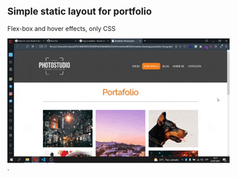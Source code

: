 ## Simple static layout for portfolio

Flex-box and hover effects, only CSS

![Hover layout](fotografo.gif).
